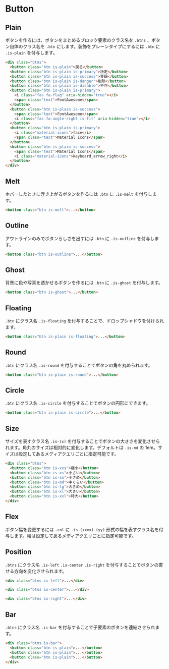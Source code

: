 # Button

## Plain

ボタンを作るには、ボタンをまとめるブロック要素のクラス名を `.btns` 、ボタン自体のクラス名を `.btn` にします。装飾をプレーンタイプにするには `.btn` に `.is-plain` を付与します。

<demo-button demo="plain"/>

```html
<div class="btns">
  <button class="btn is-plain">戻る</button>
  <button class="btn is-plain is-primary">決定</button>
  <button class="btn is-plain is-success">登録</button>
  <button class="btn is-plain is-danger">削除</button>
  <button class="btn is-plain is-disable">不可</button>
  <button class="btn is-plain is-primary">
    <i class="fas fa-flag" aria-hidden="true"></i>
    <span class="text">FontAwesome</span>
  </button>
  <button class="btn is-plain is-success">
    <span class="text">FontAwesome</span>
    <i class="fas fa-angle-right is-fit" aria-hidden="true"></i>
  </button>
  <button class="btn is-plain is-primary">
    <i class="material-icons">face</i>
    <span class="text">Material Icons</span>
  </button>
  <button class="btn is-plain is-success">
    <span class="text">Material Icons</span>
    <i class="material-icons">keyboard_arrow_right</i>
  </button>
</div>
```

## Melt

ホバーしたときに浮き上がるボタンを作るには `.btn` に `.is-melt` を付与します。

<demo-button demo="melt"/>

```html
<button class="btn is-melt">...</button>
```

## Outline

アウトラインのみでボタンらしさを出すには `.btn` に `.is-outline` を付与します。

<demo-button demo="outline"/>

```html
<button class="btn is-outline">...</button>
```

## Ghost

背景に色や写真を透かせるボタンを作るには `.btn` に `.is-ghost` を付与します。

<demo-button demo="ghost"/>

```html
<button class="btn is-ghost">...</button>
```

## Floating

`.btn` にクラス名 `.is-floating` を付与することで、ドロップシャドウを付けられます。

<demo-button demo="floating"/>

```html
<button class="btn is-plain is-floating">...</button>
```

## Round

`.btn` にクラス名 `.is-round` を付与することでボタンの角を丸められます。

<demo-button demo="round"/>

```html
<button class="btn is-plain is-round">...</button>
```

## Circle

`.btn` にクラス名 `.is-circle` を付与することでボタンの円形にできます。

<demo-button demo="circle"/>

```html
<button class="btn is-plain is-circle">...</button>
```

## Size

サイズを表すクラス名 `.is-(x)` を付与することでボタンの大きさを変化させられます。角丸のサイズは相対的に変化します。デフォルトは `.is-md` の 1em。サイズは設定してあるメディアクエリごとに指定可能です。

<demo-button demo="size"/>

```html
<div class="btns">
  <button class="btn is-xxs">極小</button>
  <button class="btn is-xs">小さい</button>
  <button class="btn is-sm">小さめ</button>
  <button class="btn is-md">中くらい</button>
  <button class="btn is-lg">大きめ</button>
  <button class="btn is-xl">大きい</button>
  <button class="btn is-xxl">特大</button>
</div>
```

<table-size/>

## Flex

ボタン幅を変更するには `.col` に `.is-(xxxx)-(yy)` 形式の幅を表すクラス名を付与します。幅は設定してあるメディアクエリごとに指定可能です。

<demo-button demo="flex"/>

<table-flex/>

## Position

`.btns` にクラス名 `.is-left` `.is-center` `.is-right` を付与することでボタンの寄せる方向を変化させられます。

<demo-button demo="position"/>

```html
<div class="btns is-left">...</div>

<div class="btns is-center">...</div>

<div class="btns is-right">...</div>
```

## Bar

`.btns` にクラス名 `.is-bar` を付与することで子要素のボタンを連結させられます。

<demo-button demo="bar"/>

```html
<div class="btns is-bar">
  <button class="btn is-plain">...</button>
  <button class="btn is-plain">...</button>
  <button class="btn is-plain">...</button>
</div>
```
